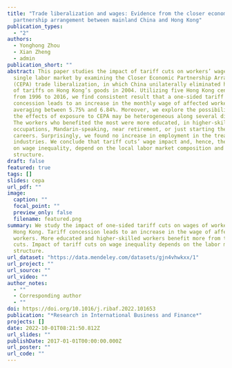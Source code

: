 ```yaml
---
title: "Trade liberalization and wages: Evidence from the closer economic
  partnership arrangement between mainland China and Hong Kong"
publication_types:
  - "2"
authors:
  - Yonghong Zhou
  - Xian Zheng
  - admin
publication_short: ""
abstract: This paper studies the impact of tariff cuts on workers’ wages in a
  single labor market by examining the Closer Economic Partnership Arrangement
  (CEPA) trade liberalization, in which China unilaterally eliminated hundreds
  of tariffs on Hong Kong’s goods in 2004. Utilizing five Hong Kong censuses
  from 1996 to 2016, we find consistent result that a one-sided tariff
  concession leads to an increase in the monthly wage of affected workers,
  averaging between 5.75% and 6.84%. Moreover, we explore the possibility that
  the effects of exposure to CEPA may be heterogeneous along several dimensions.
  The workers who benefited the most were more educated, in higher-skilled
  occupations, Mandarin-speaking, near retirement, or just starting their
  careers. Surprisingly, we found no increase in employment in the treated
  industries. We conclude that tariff cuts’ wage impact and, hence, their impact
  on wage inequality, depend on the local labor market composition and
  structure.
draft: false
featured: true
tags: []
slides: cepa
url_pdf: ""
image:
  caption: ""
  focal_point: ""
  preview_only: false
  filename: featured.png
summary: We study the impact of one-sided tariff cuts on wages of workers in
  Hong Kong. Tariff concession leads to an increase in the wage of affected
  workers. More educated and higher-skilled workers benefit more from the tariff
  cuts. Impact of tariff cuts on wage inequality depends on the labor market
  structure.
url_dataset: "https://data.mendeley.com/datasets/gjn4vhwkxx/1"
url_project: ""
url_source: ""
url_video: ""
author_notes:
  - ""
  - Corresponding author
  - ""
doi: https://doi.org/10.1016/j.ribaf.2022.101653
publication: "*Research in International Business and Finance*"
projects: []
date: 2022-10-01T08:21:50.812Z
url_slides: ""
publishDate: 2017-01-01T00:00:00.000Z
url_poster: ""
url_code: ""
---
```

